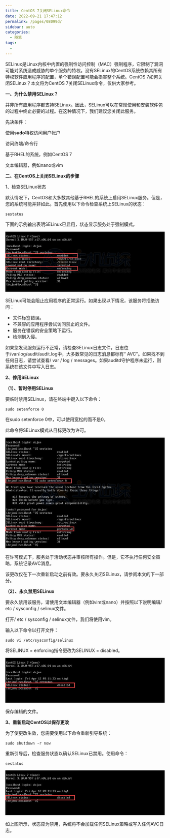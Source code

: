 ```yaml
---
title: CentOS 7关闭SELinux命令
date: 2022-09-21 17:47:12
permalink: /pages/08099d/
sidebar: auto
categories:
  - 随笔
tags:
  - 
---
```

SELinux是Linux内核中内置的强制性访问控制（MAC）强制程序，它限制了漏洞可能对系统造成威胁的单个服务的特权。没有SELinux的CentOS系统依赖其所有特权软件应用程序的配置，单个错误配置可能会损害整个系统。CentOS 7如何关闭SELinux？本文将为CentOS 7关闭SELinux命令，仅供大家参考。

**一、为什么禁用SELinux？**

并非所有应用程序都支持SELinux。因此，SELinux可以在常规使用和安装软件包的过程中终止必要的过程。在这种情况下，我们建议您关闭此服务。

先决条件：

使用**sudo**特权访问用户帐户

访问终端/命令行

基于RHEL的系统，例如CentOS 7

文本编辑器，例如nano或vim

**二、在CentOS上关闭SELinux的步骤**

1、检查SELinux状态

默认情况下，CentOS和大多数其他基于RHEL的系统上启用SELinux服务。但是，您的系统可能并非如此。首先使用以下命令检查系统上SELinux的状态：

```output
sestatus 
```

下面的示例输出表明SELinux已启用，状态显示服务处于强制模式。

![检查SELinux状态](../../.vuepress/public/img/blog/enable-successful.jpg)

SELinux可能会阻止应用程序的正常运行。如果出现以下情况，该服务将拒绝访问：

- 文件标签错误。
- 不兼容的应用程序尝试访问禁止的文件。
- 服务在错误的安全策略下运行。
- 检测到入侵。

如果您发现服务运行不正常，请检查SELinux日志文件，日志位于/var/log/audit/audit.log中，大多数常见的日志消息都标有“ AVC”。如果找不到任何日志，请尝试查看/ var / log / messages。如果auditd守护程序未运行，则系统在该文件中写入日志。

**2、停用SELinux**

**（1）、暂时停用SELinux**

要临时禁用SELinux，请在终端中键入以下命令：

```output
sudo setenforce 0
```

在sudo setenforce 0中，可以使用宽松的而不是0。

此命令将SELinux模式从目标更改为许可。

![CentOS 7关闭SELinux命令](../../.vuepress/public/img/blog/permissive-mode.jpg)

在许可模式下，服务处于活动状态并审核所有操作。但是，它不执行任何安全策略，系统记录AVC消息。

该更改仅在下一次重新启动之前有效。要永久关闭SELinux，请参阅本文的下一部分。

**（2）、永久禁用SELinux**

要永久禁用该服务，请使用文本编辑器（例如vim或nano）并按照以下说明编辑/ etc / sysconfig / selinux文件。

打开/ etc / sysconfig / selinux文件，我们将使用vim。

输入以下命令以打开文件：

```output
sudo vi /etc/sysconfig/selinux
```

将SELINUX = enforcing指令更改为SELINUX = disabled。

![CentOS 7关闭SELinux命令](../../.vuepress/public/img/blog/status-of-selinux.jpg)

保存编辑的文件。

**3、重新启动CentOS以保存更改**

为了使更改生效，您需要使用以下命令重新引导系统：

```output
sudo shutdown -r now
```

重新引导后，检查服务状态以确认SELinux已禁用。使用命令：

```output
sestatus
```

![CentOS 7关闭SELinux命令](../../.vuepress/public/img/blog/status-of-selinux-16637536963807.jpg)

如上图所示，状态应为禁用，系统将不会加载任何SELinux策略或写入任何AVC日志。